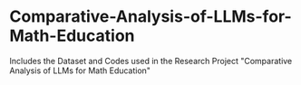 # Comparative-Analysis-of-LLMs-for-Math-Education
Includes the Dataset and Codes used in the Research Project "Comparative Analysis of LLMs for Math Education"
